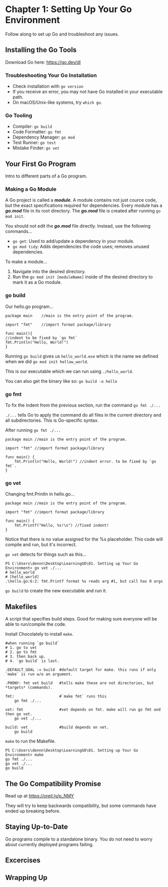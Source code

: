 # Chapter 1: Setting Up Your Go Environment
Follow along to set up Go and troubleshoot any issues.


## Installing the Go Tools
Download Go here: https://go.dev/dl

### Troubleshooting Your Go Installation
- Check installation with `go version`
- If you receive an error, you may not have Go installed in your executable path.
- On macOS/Unix-like systems, try `which go`.

### Go Tooling
- Compiler: `go build`
- Code Formatter: `go fmt`
- Dependency Manager: `go mod`
- Test Runner: `go test`
- Mistake Finder: `go vet`


## Your First Go Program 
Intro to different parts of a Go program. 

### Making a Go Module
A Go project is called a ***module***. A module contains not just cource code, but the exact specifications required for dependencies. Every module has a ***go.mod*** file in its root directory. The ***go.mod*** file is created after running `go mod init`.

You should not edit the ***go.mod*** file directly. Instead, use the following commands...
- `go get`: Used to add/update a dependency in your module.
- `go mod tidy`: Adds dependencies the code uses; removes unused dependencies.


To make a module...
1. Navigate into the desired directory.
2. Run the `go mod init [moduleName]` inside of the desired directory to mark it as a Go module.


### go build
Our hello.go program...
```
package main	//main is the entry point of the program.

import "fmt"	//import format package/library

func main(){
//indent to be fixed by `go fmt`
fmt.Println("Hello, World!")
}
```

Running `go build` gives us `hello_world.exe` which is the name we defined when we did `go mod init hellow_world`.

This is our executable which we can run using `./hello_world`.

You can also get the binary like so: `go build -o hello`


### go fmt
To fix the indent from the previous section, run the command `go fmt ./...`

`./...`  tells Go to apply the command do all files in the current directory and all subdirectories. This is Go-specific syntax.

After running `go fmt ./...`
```
package main //main is the entry point of the program.

import "fmt" //import format package/library

func main() {
	fmt.Println("Hello, World!") //indent error. to be fixed by `go fmt`.
}
```

### go vet
Changing fmt.Println in hello.go...
```
package main //main is the entry point of the program.

import "fmt" //import format package/library

func main() {
	fmt.Printf("Hello, %s!\n") //fixed indent!
}
```

Notice that there is no value assigned for the %s placeholder. This code will compile and run, but it's incorrect.

`go vet` detects for things such as this...

```
PS C:\Users\dennn\Desktop\LearningGO\01. Setting up Your Go Environment> go vet ./...
# hello_world
# [hello_world]
.\hello.go:6:2: fmt.Printf format %s reads arg #1, but call has 0 args
```

`go build` to create the new executable and run it.


## Makefiles
A script that specifies build steps. Good for making sure everyone will be able to run/compile the code.

Install Chocolately to install `make`.

```
#when running `go build`
# 1. go to vet
# 2. go to fmt
# 3. then back up.
# 4. `go build` is last.

.DEFAULT_GOAL := build	#default target for make. this runs if only `make` is run w/o an argument.

.PHONY: fmt vet build	#tells make these are not directories, but *targets* (commands).

fmt:					#`make fmt` runs this
	go fmt ./...

vet: fmt				#vet depends on fmt. make will run go fmt and then go vet.
	go vet ./...

build: vet				#build depends on vet.
	go build

```

`make` to run the Makefile.

```
PS C:\Users\dennn\Desktop\LearningGO\01. Setting up Your Go Environment> make  
go fmt ./...
go vet ./...
go build
```

## The Go Compatibility Promise
Read up at https://oreil.ly/p_NMY

They will try to keep backwards compatibility, but some commands have ended up breaking before.

## Staying Up-to-Date
Go programs compile to a standalone binary. You do not need to worry about currently deployed programs failing.

## Excercises


## Wrapping Up



